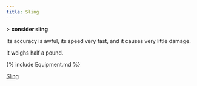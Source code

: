 ```yaml
---
title: Sling
---
```


\> **consider sling**

Its accuracy is awful, its speed very fast, and it causes very little
damage.

It weighs half a pound.

{% include Equipment.md %}

[Sling](Category:_Missile_weapons "wikilink")